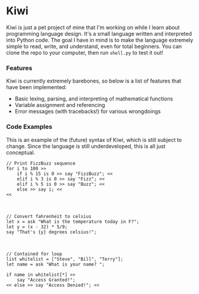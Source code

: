 # Kiwi
Kiwi is just a pet project of mine that I'm working on while I learn about programming language design. It's a small language written and interpreted into Python code. The goal I have in mind is to make the language extremely simple to read, write, and understand, even for total beginners. You can clone the repo to your computer, then run ``shell.py`` to test it out!

### Features
Kiwi is currently extremely barebones, so below is a list of features that have been implemented:
* Basic lexing, parsing, and interpreting of mathematical functions
* Variable assignment and referencing
* Error messages (with tracebacks!) for various wrongdoings

### Code Examples
This is an example of the (future) syntax of Kiwi, which is still subject to change. Since the language is still underdeveloped, this is all just conceptual.

	// Print FizzBuzz sequence
	for i to 100 >>
		if i % 15 is 0 >> say "FizzBuzz"; <<
		elif i % 3 is 0 >> say "Fizz"; <<
		elif i % 5 is 0 >> say "Buzz"; <<
		else >> say i; <<
	<<
		
&nbsp;

	// Convert fahrenheit to celsius
	let x = ask "What is the temperature today in F?";
	let y = (x - 32) * 5/9;
	say "That's {y} degrees celsius!";

&nbsp;

	// Contained for loop
	list whitelist = ["Steve", "Bill", "Terry"];
	let name = ask "What is your name? ";

	if name in whitelist[*] >>
		say "Access Granted!";
	<< else >> say "Access Denied!"; <<
